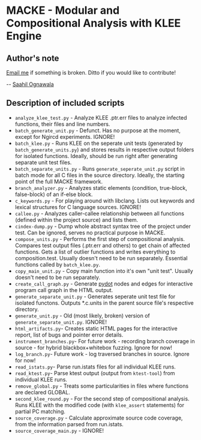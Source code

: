 MACKE - Modular and Compositional Analysis with KLEE Engine
===

Author's note
---

[Email me](mailto:ognawala@in.tum.de) if something is broken. Ditto if you would like to contribute! 

-- [Saahil Ognawala](https://www.i22.in.tum.de/index.php?id=31&L=1)

Description of included scripts
---
+ `analyze_klee_test.py` - Analyze KLEE .ptr.err files to analyze infected functions, their files and line numbers.
+ `batch_generate_unit.py` - Defunct. Has no purpose at the moment, except for Ngircd experiments. IGNORE! 
+ `batch_klee.py` - Runs KLEE on the seperate unit tests (generated by `batch_generate_units.py`) and stores results in respective output folders for isolated functions. Ideally, should be run right after generating separate unit test files. 
+ `batch_separate_units.py` - Runs `generate_seperate_unit.py` script in batch mode for all C files in the source directory. Ideally, the starting point of the full MACKE framework. 
+ `branch_analyzer.py` - Analyzes static elements (condition, true-block, false-block) of an if-else block. 
+ `c_keywords.py` - For playing around with libclang. Lists out keywords and lexical structures for C language sources. IGNORE!
+ `callee.py` - Analyzes caller-callee relationship between all functions (defined within the project source) and lists them. 
+ `cindex-dump.py` - Dump whole abstract syntax tree of the project under test. Can be ignored, serves no practical purpose in MACKE. 
+ `compose_units.py` - Performs the first step of compositional analysis. Compares test output files (.ptr.err and others) to get chain of affected functions. Gets a list of outlier functions and writes everything to composition.test. Usually doesn't need to be run separately. Essential functions called by `batch_klee.py`. 
+ `copy_main_unit.py` - Copy main function into it's own "unit test". Usually doesn't need to be run separately. 
+ `create_call_graph.py` - Generate [pydot]([https://pypi.python.org/pypi/pydot]) nodes and edges for interactive program call graph in the HTML output. 
+ `generate_separate_unit.py` - Generates seperate unit test file for isolated functons. Outputs *.c.units in the parent source file's respective directory. 
+ `generate_unit.py` - Old (most likely, broken) version of `generate_separate_unit.py`. IGNORE!
+ `html_artifacts.py`- Creates static HTML pages for the interactive report, list of bugs and pointer error details. 
+ `instrument_branches.py`- For future work  - recording branch coverage in source - for hybrid blackbox+whitebox fuzzing. Ignore for now! 
+ `log_branch.py`- Future work - log traversed branches in source. Ignore for now!
+ `read_istats.py`- Parse run.istats files for all individual KLEE runs. 
+ `read_ktest.py`- Parse ktest output (output from `ktest-tool`) from individual KLEE runs. 
+ `remove_global.py` - Treats some particularities in files where functions are declared GLOBAL. 
+ `second_klee_round.py` - For the second step of compositional analysis. Runs KLEE with the modified code (with `klee_assert` statements) for partial PC matching. 
+ `source_coverage.py` - Calculate approximate source code coverage, from the information parsed from run.istats. 
+ `source_coverage_main.py` - IGNORE!
